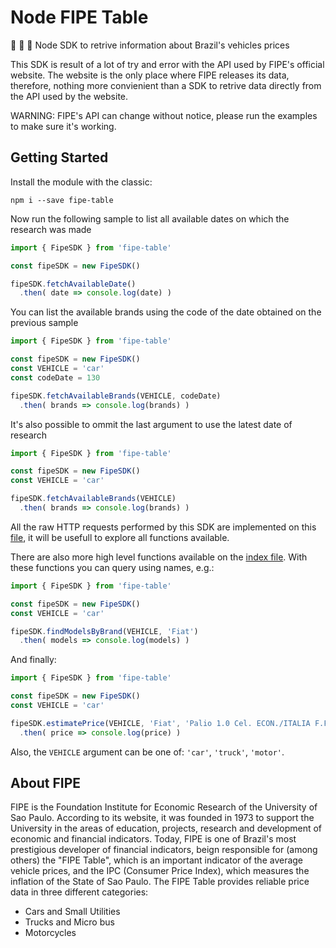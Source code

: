 Node FIPE Table
=================

:blue_car: :minibus: :truck: Node SDK to retrive information about Brazil's vehicles prices

This SDK is result of a lot of try and error with the API used by FIPE's official website. The website is the only place where FIPE releases its data, therefore, nothing more convienient than a SDK to retrive data directly from the API used by the website.

WARNING: FIPE's API can change without notice, please run the examples to make sure it's working.

## Getting Started

Install the module with the classic:

`npm i --save fipe-table`

Now run the following sample to list all available dates on which the research was made

```javascript
import { FipeSDK } from 'fipe-table'

const fipeSDK = new FipeSDK()

fipeSDK.fetchAvailableDate()
  .then( date => console.log(date) )
```

You can list the available brands using the code of the date obtained on the previous sample

```javascript
import { FipeSDK } from 'fipe-table'

const fipeSDK = new FipeSDK()
const VEHICLE = 'car'
const codeDate = 130

fipeSDK.fetchAvailableBrands(VEHICLE, codeDate)
  .then( brands => console.log(brands) )
```

It's also possible to ommit the last argument to use the latest date of research

```javascript
import { FipeSDK } from 'fipe-table'

const fipeSDK = new FipeSDK()
const VEHICLE = 'car'

fipeSDK.fetchAvailableBrands(VEHICLE)
  .then( brands => console.log(brands) )
```

All the raw HTTP requests performed by this SDK are implemented on this [file](src/default_fipe_sdk.js), it will be usefull to explore all functions available.

There are also more high level functions available on the [index file](src/index.js). With these functions you can query using names, e.g.:

```javascript
import { FipeSDK } from 'fipe-table'

const fipeSDK = new FipeSDK()
const VEHICLE = 'car'

fipeSDK.findModelsByBrand(VEHICLE, 'Fiat')
  .then( models => console.log(models) )
```

And finally:

```javascript
import { FipeSDK } from 'fipe-table'

const fipeSDK = new FipeSDK()
const VEHICLE = 'car'

fipeSDK.estimatePrice(VEHICLE, 'Fiat', 'Palio 1.0 Cel. ECON./ITALIA F.Flex 8V 4p', 2014, 1)
  .then( price => console.log(price) )
```

Also, the `VEHICLE` argument can be one of: `'car'`, `'truck'`, `'motor'`.

## About FIPE

FIPE is the Foundation Institute for Economic Research of the University of Sao Paulo. According to its website, it was founded in 1973 to support the University in the areas of education, projects, research and development of economic and financial indicators. Today, FIPE is one of Brazil's most prestigious developer of financial indicators, beign responsible for (among others) the "FIPE Table", which is an important indicator of the average vehicle prices, and the IPC (Consumer Price Index), which measures the inflation of the State of Sao Paulo. The FIPE Table provides reliable price data in three different categories: 

- Cars and Small Utilities
- Trucks and Micro bus
- Motorcycles
